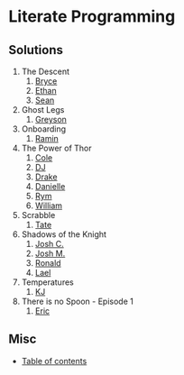 # Literate Programming

## Solutions

1.  The Descent
    1.  [Bryce](The%20Descent-bab978/Program.c)
    2.  [Ethan](TheDescent/esh207/HW1.cpp)
    3.  [Sean](TheDescent/sbc278/CodingWithReflection_SeanBCorby.py)
2.  Ghost Legs
    1.  [Greyson](GhostLegs/glw169/bones_sol.py)
3.  Onboarding
    1.  [Ramin](OnBoarding-rs2664/3-Coding%20with%20reflection.py)
4.  The Power of Thor
    1.  [Cole](<PowerOfThor/cag642/Thor%20(1).cpp>)
    2.  [DJ](thorgame/dh2540/The%20Power%20of%20Thor.cpp)
    3.  [Drake](thorgame/dsr209/thor_codingame.cpp)
    4.  [Danielle](thorgame/dw2360/power_of_thor.py)
    5.  [Rym](thorgame/ro315/Power%20Of%20Thor%20-%20Episode%201.py)
    6.  [William](thorgame/waa94/codingame-1.c)
5.  Scrabble
    1.  [Tate](Scrabble/tam670.py)
6.  Shadows of the Knight
    1.  [Josh C.](ShadowOfTheKnight-jic12/ShadowsOfTheKnightSolution.py)
    2.  [Josh M.](ShadowOfTheKnight-jjm702/assignment1.py)
    3.  [Ronald](ShadowOfTheKnight-rrc124/Introduction%20to%20CCE.py)
    4.  [Lael](ShadowsOfTheKnight/all655/ShadowsOfTheKnight_all655.cpp)
7.  Temperatures
    1.  [KJ](Temperatures_kjb589/kjb589_Temperatures.py)
8.  There is no Spoon - Episode 1
    1.  [Eric](There%20is%20no%20Spoon%20-%20Episode%201/en345/There_is_no_spoon_Episode_1.cs)

## Misc

- [Table of contents](toc.md)
